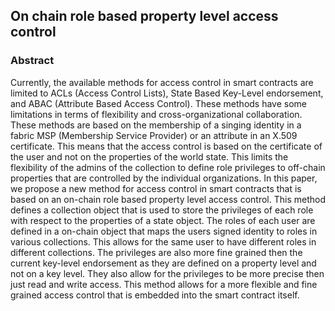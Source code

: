 
## On chain role based property level access control

### Abstract

Currently, the available methods for access control in smart contracts are limited 
to  ACLs (Access Control Lists), State Based Key-Level endorsement, and ABAC 
(Attribute Based Access Control). These methods have some limitations in terms of
flexibility and cross-organizational collaboration. These methods are based on the 
membership of a singing identity in a fabric MSP (Membership Service Provider) or 
an attribute in an X.509 certificate. This means that the access control is based
on the certificate of the user and not on the properties of the world state. This 
limits the flexibility of the admins of the collection to define role privileges
to off-chain properties that are controlled by the individual organizations. 
In this paper, we propose a new method for access control in smart contracts that
is based on an on-chain role based property level access control. This method defines 
a collection object that is used to store the privileges of each role with respect to 
the properties of a state object. The roles of each user are defined in a on-chain 
object that maps the users signed identity to roles in various collections. This 
allows for the same user to have different roles in different collections. The 
privileges are also more fine grained then the current key-level endorsement as 
they are defined on a property level and not on a key level. They also allow for 
the privileges to be more precise then just read and write access. This
method allows for a more flexible and fine grained access control that is embedded
into the smart contract itself.   

